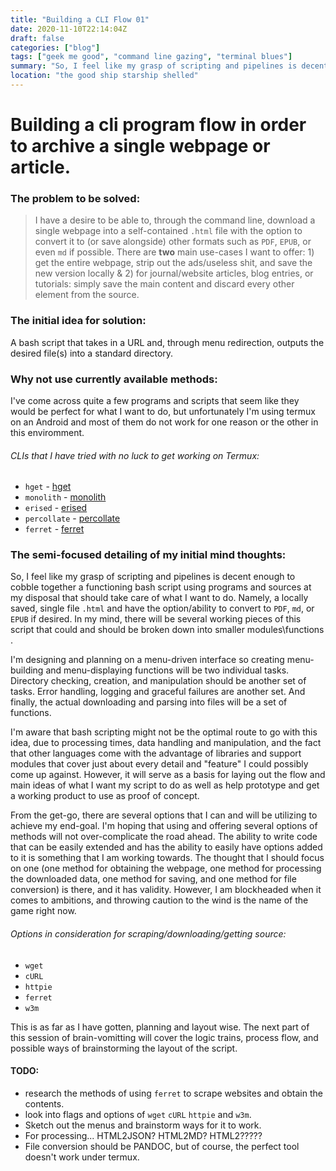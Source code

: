 ```yaml
---
title: "Building a CLI Flow 01"
date: 2020-11-10T22:14:04Z
draft: false
categories: ["blog"]
tags: ["geek me good", "command line gazing", "terminal blues"]
summary: "So, I feel like my grasp of scripting and pipelines is decent enough to cobble together a functioning bash script using programs and sources at my disposal that should take care of what I want to do. Namely, a locally saved, single file .html"
location: "the good ship starship shelled"
---
```



# Building a cli program flow in order to archive a single webpage or article.

### The problem to be solved: 
> I have a desire to be able to, through the command line, download a single webpage into a self-contained `.html` file with the option to convert it to (or save alongside) other formats such as `PDF`, `EPUB`, or even `md` if possible. There are **two** main use-cases I want to offer: 1) get the entire webpage, strip out the ads/useless shit, and save the new version locally & 2) for journal/website articles, blog entries, or tutorials: simply save the main content and discard every other element from the source. 
  
### The initial idea for solution: 
A bash script that takes in a URL and, through menu redirection, outputs the desired file(s) into a standard directory. 

### Why not use currently available methods: 
I've come across quite a few programs and scripts that seem like they would be perfect for what I want to do, but unfortunately I'm using termux on an Android and most of them do not work for one reason or the other in this enviromment.  
###### CLIs that I have tried with no luck to get working on Termux: 
+ `hget` - [hget](https://github.com/bevacqua/hget) 
+ `monolith` - [monolith](https://github.com/Y2Z/monolith)
+ `erised` - [erised](https://github.com/marvelm/erised) 
+ `percollate` - [percollate](https://github.com/danburzo/percollate)
+ `ferret` - [ferret](https://github.com/MontFerret/ferret) 

### The semi-focused detailing of my initial mind thoughts:   
So, I feel like my grasp of scripting and pipelines is decent enough to cobble together a functioning bash script using programs and sources at my disposal that should take care of what I want to do. Namely, a locally saved, single file `.html` and have the option/ability to convert to `PDF`, `md`, or `EPUB` if desired. In my mind, there will be several working pieces of this script that could and should be broken down into smaller modules\\functions . 

I'm designing and planning on a menu-driven interface so creating menu-building and menu-displaying functions will be two individual tasks. Directory checking, creation, and manipulation should be another set of tasks. Error handling, logging and graceful failures are another set. And finally, the actual downloading and parsing into files will be a set of functions. 
  
I'm aware that bash scripting might not be the optimal route to go with this idea, due to processing times, data handling and manipulation, and the fact that other languages come with the advantage of libraries and support modules that cover just about every detail and "feature" I could possibly come up against. However, it will serve as a basis for laying out the flow and main ideas of what I want my script to do as well as help prototype and get a working product to use as proof of concept. 

From the get-go, there are several options that I can and will be utilizing to achieve my end-goal. I'm hoping that using and offering several options of methods will not over-complicate the road ahead. The ability to write code that can be easily extended and has the ability to easily have options added to it is something that I am working towards. The thought that I should focus on one (one method for obtaining the webpage, one method for processing the downloaded data, one method for saving, and one method for file conversion) is there, and it has validity. However, I am blockheaded when it comes to ambitions, and throwing caution to the wind is the name of the game right now. 
###### Options in consideration for scraping/downloading/getting source: 
+ `wget` 
+ `cURL` 
+ `httpie` 
+ `ferret` 
+ `w3m` 

This is as far as I have gotten, planning and layout wise. The next part of this session of brain-vomitting will cover the logic trains, process flow, and possible ways of brainstorming the layout of the script. 

#### TODO:
+ research the methods of using `ferret` to scrape websites and obtain the contents. 
+ look into flags and options of `wget` `cURL` `httpie` and `w3m`. 
+ Sketch out the menus and brainstorm ways for it to work.
+ For processing... HTML2JSON? HTML2MD? HTML2????? 
+ File conversion should be PANDOC, but of course, the perfect tool doesn't work under termux. 
